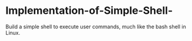 # Implementation-of-Simple-Shell-

Build a simple shell to execute user commands, much like the bash shell in
Linux. 
